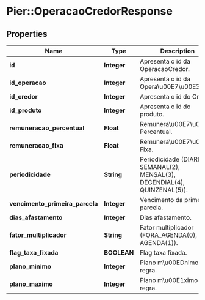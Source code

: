 # Pier::OperacaoCredorResponse

## Properties
Name | Type | Description | Notes
------------ | ------------- | ------------- | -------------
**id** | **Integer** | Apresenta o id da OperacaoCredor. | [optional] 
**id_operacao** | **Integer** | Apresenta o id da Opera\u00E7\u00E3o. | [optional] 
**id_credor** | **Integer** | Apresenta o id do Credor. | [optional] 
**id_produto** | **Integer** | Apresenta o id do produto. | [optional] 
**remuneracao_percentual** | **Float** | Remunera\u00E7\u00E3o Percentual. | [optional] 
**remuneracao_fixa** | **Float** | Remunera\u00E7\u00E3o Fixa. | [optional] 
**periodicidade** | **String** | Periodicidade (DIARIO(1), SEMANAL(2), MENSAL(3), DECENDIAL(4), QUINZENAL(5)). | [optional] 
**vencimento_primeira_parcela** | **Integer** | Vencimento da primeira parcela. | [optional] 
**dias_afastamento** | **Integer** | Dias afastamento. | [optional] 
**fator_multiplicador** | **String** | Fator multiplicador (FORA_AGENDA(0), AGENDA(1)). | [optional] 
**flag_taxa_fixada** | **BOOLEAN** | Flag taxa fixada. | [optional] 
**plano_minimo** | **Integer** | Plano m\u00EDnimo da regra. | [optional] 
**plano_maximo** | **Integer** | Plano m\u00E1ximo da regra. | [optional] 


